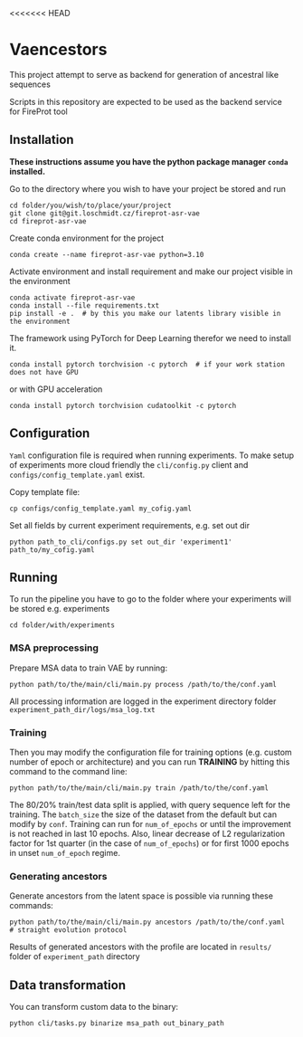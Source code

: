<<<<<<< HEAD
# Vaencestors

This project attempt to serve as backend for generation of ancestral like sequences

Scripts in this repository are expected to be used as the backend service for 
FireProt tool

## Installation

**These instructions assume you have the python package manager `conda` installed.**

Go to the directory where you wish to have your project be stored and run
```
cd folder/you/wish/to/place/your/project
git clone git@git.loschmidt.cz/fireprot-asr-vae
cd fireprot-asr-vae
```
Create conda environment for the project
```
conda create --name fireprot-asr-vae python=3.10
```
Activate environment and install requirement and make our project visible in the environment
```
conda activate fireprot-asr-vae
conda install --file requirements.txt
pip install -e .  # by this you make our latents library visible in the environment
```
The framework using PyTorch for Deep Learning therefor we need to install it.
```
conda install pytorch torchvision -c pytorch  # if your work station does not have GPU
```
or with GPU acceleration
```
conda install pytorch torchvision cudatoolkit -c pytorch
```
## Configuration
`Yaml` configuration file is required when running experiments. To make setup of experiments more 
cloud friendly the `cli/config.py` client and `configs/config_template.yaml` exist.

Copy template file:
```
cp configs/config_template.yaml my_cofig.yaml
```
Set all fields by current experiment requirements, e.g. set out dir
```
python path_to_cli/configs.py set out_dir 'experiment1' path_to/my_cofig.yaml
```

## Running

To run the pipeline you have to go to the folder where your experiments will be stored e.g. experiments
```
cd folder/with/experiments
```
### MSA preprocessing
Prepare MSA data to train VAE by running:
```
python path/to/the/main/cli/main.py process /path/to/the/conf.yaml
```
All processing information are logged in the experiment directory folder  `experiment_path_dir/logs/msa_log.txt`

### Training
Then you may modify the configuration file for training options (e.g. custom number of epoch or architecture)
and you can run **TRAINING** by hitting this command to the command line:
```
python path/to/the/main/cli/main.py train /path/to/the/conf.yaml
```
The 80/20% train/test data split is applied, with query sequence left for the training. 
The `batch_size` the size of the dataset from the default but can modify by `conf`.
Training can run for `num_of_epochs` or until the improvement is not reached in last 10 epochs.
Also, linear decrease of L2 regularization factor for 1st quarter (in the case of `num_of_epochs`)
or for first 1000 epochs in unset `num_of_epoch` regime.

### Generating ancestors
Generate ancestors from the latent space is possible via running these commands:
```
python path/to/the/main/cli/main.py ancestors /path/to/the/conf.yaml   # straight evolution protocol
```
Results of generated ancestors with the profile are located in `results/` folder of `experiment_path` directory

## Data transformation

You can transform custom data to the binary:

```
python cli/tasks.py binarize msa_path out_binary_path
```